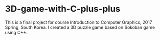 # 3D-game-with-C-plus-plus
This is a final project for course Introduction to Computer Graphics, 2017 Spring, South Korea. I created a 3D puzzle game based on Sokoban game using C++.
